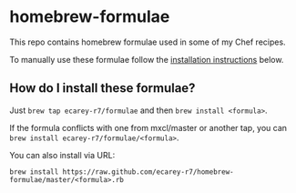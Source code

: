 homebrew-formulae
=================
This repo contains homebrew formulae used in some of my Chef recipes.

To manually use these formulae follow the [installation instructions](#how-do-i-install-these-formulae) below.

How do I install these formulae?
--------------------------------

Just `brew tap ecarey-r7/formulae` and then `brew install <formula>`.

If the formula conflicts with one from mxcl/master or another tap, you can `brew install ecarey-r7/formulae/<formula>`.

You can also install via URL:

`brew install https://raw.github.com/ecarey-r7/homebrew-formulae/master/<formula>.rb`
